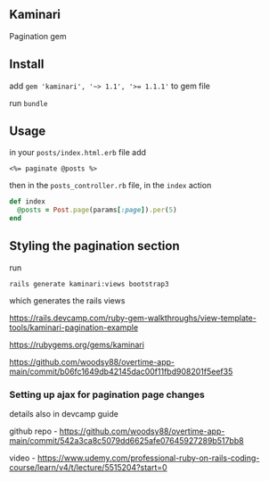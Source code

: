 ## Kaminari
Pagination gem


## Install

add ```gem 'kaminari', '~> 1.1', '>= 1.1.1'``` to gem file

run ```bundle```


## Usage

in your ```posts/index.html.erb``` file add


```<%= paginate @posts %>```

then in the ```posts_controller.rb``` file, in the ```index``` action

```ruby
def index
  @posts = Post.page(params[:page]).per(5)
end
```


## Styling the pagination section

run

```rails generate kaminari:views bootstrap3```

which generates the rails views

https://rails.devcamp.com/ruby-gem-walkthroughs/view-template-tools/kaminari-pagination-example

https://rubygems.org/gems/kaminari

https://github.com/woodsy88/overtime-app-main/commit/b06fc1649db42145dac00f11fbd908201f5eef35


### Setting up ajax for pagination page changes

details also in devcamp guide

github repo - https://github.com/woodsy88/overtime-app-main/commit/542a3ca8c5079dd6625afe07645927289b517bb8


video - https://www.udemy.com/professional-ruby-on-rails-coding-course/learn/v4/t/lecture/5515204?start=0
